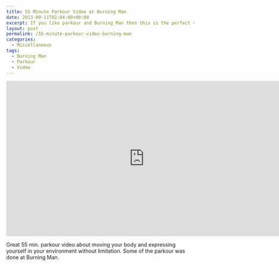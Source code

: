 ```yaml
---
title: 55 Minute Parkour Video at Burning Man
date: 2013-09-11T02:04:00+00:00
excerpt: If you like parkour and Burning Man then this is the perfect video for you.
layout: post
permalink: /55-minute-parkour-video-burning-man
categories:
  - Miscellaneous
tags:
  - Burning Man
  - Parkour
  - Video
---
```

<iframe src="https://www.youtube-nocookie.com/embed/QH09YCtpKaw" width="740" height="416" frameborder="0" allowfullscreen="allowfullscreen"></iframe>

Great 55 min. parkour video about moving your body and expressing yourself in your environment without limitation. Some of the parkour was done at Burning Man.